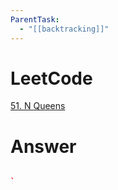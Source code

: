 ```yaml
---
ParentTask:
  - "[[backtracking]]"
---
```


# LeetCode
[51. N Queens](https://leetcode.com/problems/n-queens/)

# Answer
```Cpp

` 